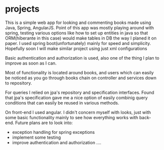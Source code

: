 # projects

<p>This is a simple web app for looking and commenting books made using Java, Spring, AngularJS. 
Point of this app was mostly playing around with spring, testing various options like how 
to set up entities in java so that ORM(hiberante in this case) would make tables in DB 
the way I planed it on paper. I used spring boot(unfortunately) mainly for speed and simplicity.
Hopefully soon I will make similar project using just xml configurations</p>
<p>Basic authentication and authorization is used, also one of the thing I plan to improve as 
soon as I can.</p>
<p>Most of functionality is located around books, and users which can easily 
be noticed as you go through books chain on controller and services down to repository.</p> 
<p>For queries I relied on jpa's repository and specification interfaces. Found that jpa's specification
gave me a nice option of easily combinig query conditions that can easily be reused in various methods.</p>
<p>On front-end I used angular. I didn't concern myself with looks, just with some basic functionality
mainly to see how everything works with back-end. Future plans are to look into: 
<ul>
  <li>exception handling for spring exceptions</li>
  <li>implement some testing</li> 
  <li>improve authentication and authorization ....</li>
</ul>
</p>
